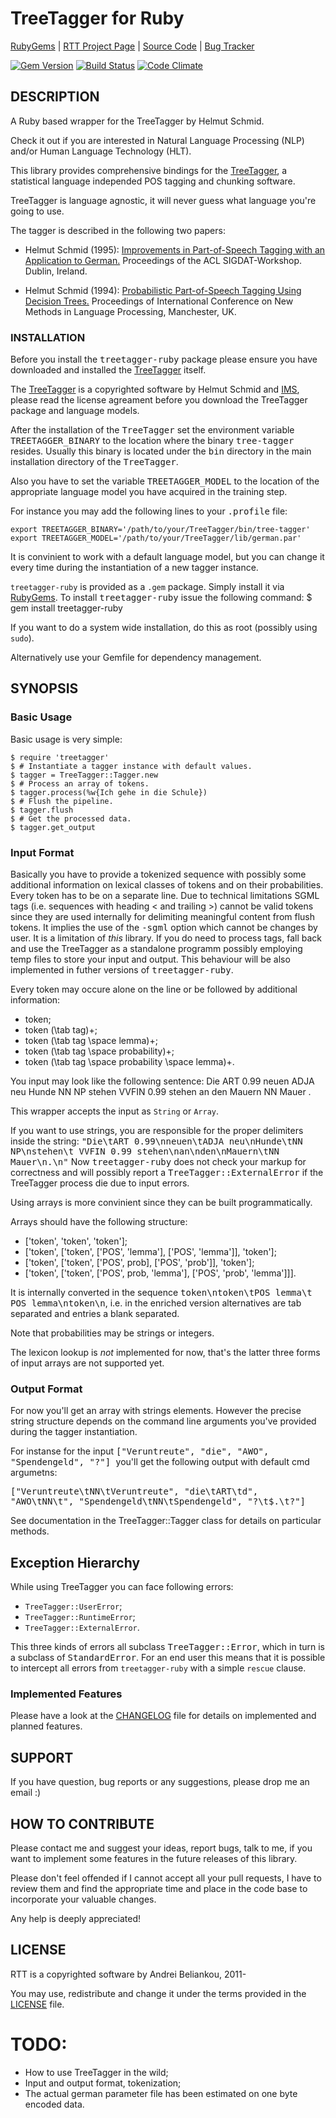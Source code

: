 # TreeTagger for Ruby

[RubyGems](http://rubygems.org/gems/treetagger-ruby) | [RTT Project Page](http://bu.chsta.be/projects/treetagger-ruby/) |
[Source Code](https://github.com/arbox/treetagger-ruby) | [Bug Tracker](https://github.com/arbox/treetagger-ruby/issues)

[<img src="https://badge.fury.io/rb/treetagger-ruby.png" alt="Gem Version" />](http://badge.fury.io/rb/treetagger-ruby)
[<img src="https://travis-ci.org/arbox/treetagger-ruby.png" alt="Build Status" />](https://travis-ci.org/arbox/treetagger-ruby)
[<img src="https://codeclimate.com/github/arbox/treetagger-ruby.png" alt="Code Climate" />](https://codeclimate.com/github/arbox/treetagger-ruby)

## DESCRIPTION
A Ruby based wrapper for the TreeTagger by Helmut Schmid.

Check it out if you are interested in Natural Language Processing (NLP) and/or Human Language Technology (HLT).

This library provides comprehensive bindings for the
[TreeTagger](http://www.cis.uni-muenchen.de/~schmid/tools/TreeTagger/),
a statistical language independed POS tagging and chunking software.

TreeTagger is language agnostic, it will never guess what language you're going to use.

The tagger is described in the following two papers:

* Helmut Schmid (1995): [Improvements in Part-of-Speech Tagging with an Application to German.](http://www.cis.uni-muenchen.de/~schmid/tools/TreeTagger/data/tree-tagger2.pdf) Proceedings of the ACL SIGDAT-Workshop. Dublin, Ireland.

* Helmut Schmid (1994): [Probabilistic Part-of-Speech Tagging Using Decision Trees.](http://www.cis.uni-muenchen.de/~schmid/tools/TreeTagger/data/tree-tagger1.pdf) Proceedings of International Conference on New Methods in Language Processing, Manchester, UK.

### INSTALLATION
Before you install the <tt>treetagger-ruby</tt> package please ensure
you have downloaded and installed the
[TreeTagger](http://www.ims.uni-stuttgart.de/projekte/corplex/TreeTagger/)
itself.

The [TreeTagger](http://www.ims.uni-stuttgart.de/projekte/corplex/TreeTagger/)
is a copyrighted software by Helmut Schmid and
[IMS](http://www.ims.uni-stuttgart.de/), please read the license
agreament before you download the TreeTagger package and language models.

After the installation of the <tt>TreeTagger</tt> set the environment variable
<tt>TREETAGGER_BINARY</tt> to the location where the binary <tt>tree-tagger</tt>
resides. Usually this binary is located under the <tt>bin</tt> directory in the
main installation directory of the <tt>TreeTagger</tt>.

Also you have to set the variable <tt>TREETAGGER_MODEL</tt> to the location of
the appropriate language model you have acquired in the training step.

For instance you may add the following lines to your <tt>.profile</tt> file:

    export TREETAGGER_BINARY='/path/to/your/TreeTagger/bin/tree-tagger'
    export TREETAGGER_MODEL='/path/to/your/TreeTagger/lib/german.par'

It is convinient to work with a default language model, but you can change
it every time during the instantiation of a new tagger instance.

`treetagger-ruby` is provided as a `.gem` package. Simply install it via
[RubyGems](http://rubygems.org/gems/treetagger-ruby).
To install <tt>treetagger-ruby</tt> issue the following command:
  $ gem install treetagger-ruby

If you want to do a system wide installation, do this as root
(possibly using `sudo`).

Alternatively use your Gemfile for dependency management.


## SYNOPSIS
### Basic Usage

Basic usage is very simple:

    $ require 'treetagger'
    $ # Instantiate a tagger instance with default values.
    $ tagger = TreeTagger::Tagger.new
    $ # Process an array of tokens.
    $ tagger.process(%w{Ich gehe in die Schule})
    $ # Flush the pipeline.
    $ tagger.flush
    $ # Get the processed data.
    $ tagger.get_output

### Input Format

Basically you have to provide a tokenized sequence with possibly some additional
information on lexical classes of tokens and on their probabilities. Every token
has to be on a separate line. Due to technical limitations SGML tags
(i.e. sequences with heading < and trailing >) cannot be valid tokens since
they are used internally for delimiting meaningful content from flush tokens.
It implies the use of the <tt>-sgml</tt> option which cannot be changes by user.
It is a limitation of <em>this</em> library. If you do need to process tags,
fall back and use the TreeTagger as a standalone programm possibly employing
temp files to store your input and output. This behaviour will be also
implemented in futher versions of <tt>treetagger-ruby</tt>.

Every token may occure alone on the line or be followed by additional
information:
* token;
* token (\\tab tag)+;
* token (\\tab tag \\space lemma)+;
* token (\\tab tag \\space probability)+;
* token (\\tab tag \\space probability \\space lemma)+.

You input may look like the following sentence:
  Die     ART 0.99
  neuen   ADJA neu
  Hunde  NN NP
  stehen  VVFIN 0.99 stehen
  an
  den
  Mauern  NN Mauer
  .


This wrapper accepts the input as `String` or `Array`.

If you want to use strings, you are responsible for the proper delimiters inside
the string: <tt>"Die\\tART 0.99\\nneuen\\tADJA neu\\nHunde\\tNN NP\\nstehen\\t
VVFIN 0.99 stehen\\nan\\nden\\nMauern\\tNN Mauer\\n.\\n"</tt>
Now <tt>treetagger-ruby</tt> does not check your markup for correctness and will
possibly report a <tt>TreeTagger::ExternalError</tt> if the TreeTagger process
die due to input errors.

Using arrays is more convinient since they can be built programmatically.

Arrays should have the following structure:
* ['token', 'token', 'token'];
* ['token', ['token', ['POS', 'lemma'], ['POS', 'lemma']], 'token'];
* ['token', ['token', ['POS', prob], ['POS', 'prob']], 'token'];
* ['token', ['token', ['POS', prob, 'lemma'], ['POS', 'prob', 'lemma']]].

It is internally converted in the sequence <tt>token\\ntoken\\tPOS lemma\\t
POS lemma\\ntoken\\n</tt>, i.e. in the enriched version alternatives are
tab separated and entries a blank separated.

Note that probabilities may be strings or integers.

The lexicon lookup is *not* implemented for now, that's the latter three forms
of input arrays are not supported yet.

### Output Format
For now you'll get an array with strings elements. However the precise string
structure depends on the command line arguments you've provided during the tagger
instantiation.

For instanse for the input <tt>["Veruntreute", "die", "AWO", "Spendengeld", "?"]
</tt> you'll get the following output with default cmd argumetns:

<tt>["Veruntreute\tNN\tVeruntreute", "die\tART\td", "AWO\tNN\t<unknown>",
"Spendengeld\tNN\tSpendengeld", "?\t$.\t?"]</tt>

See documentation in the TreeTagger::Tagger class for details
on particular methods.

## Exception Hierarchy

While using TreeTagger you can face following errors:
* `TreeTagger::UserError`;
* `TreeTagger::RuntimeError`;
* `TreeTagger::ExternalError`.

This three kinds of errors all subclass <tt>TreeTagger::Error</tt>, which
in turn is a subclass of <tt>StandardError</tt>. For an end user this means that
it is possible to intercept all errors from `treetagger-ruby` with
a simple `rescue` clause.

### Implemented Features

Please have a look at the [CHANGELOG](CHANGELOG.rdoc) file for details on implemented
and planned features.


## SUPPORT
If you have question, bug reports or any suggestions, please drop me an email :)

## HOW TO CONTRIBUTE
Please contact me and suggest your ideas, report bugs, talk to me, if you want
to implement some features in the future releases of this library.

Please don't feel offended if I cannot accept all your pull requests, I have
to review them and find the appropriate time and place in the code base to
incorporate your valuable changes.

Any help is deeply appreciated!

## LICENSE

RTT is a copyrighted software by Andrei Beliankou, 2011-

You may use, redistribute and change it under the terms
provided in the [LICENSE](LICENSE.rdoc) file.


# TODO:

* How to use TreeTagger in the wild;
* Input and output format, tokenization;
* The actual german parameter file has been estimated on one byte encoded data.
